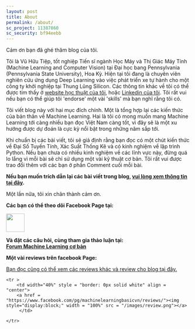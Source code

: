 ```yaml
---
layout: post
title: About
permalink: /about/
sc_project: 11387860
sc_security: bf94eebb
---
```


Cảm ơn bạn đã ghé thăm blog của tôi. 

Tôi là Vũ Hữu Tiệp, tốt nghiệp Tiến sĩ ngành Học Máy và Thị Giác Máy Tính (Machine Learning and Computer Vision) tại Đại học bang Pennsylvania (Pennsylvania State University), Hoa Kỳ. Hiện tại tôi đang là chuyên viên nghiên cứu ứng dụng Deep Learning vào việc phát triển xe tự hành cho một công ty khởi nghiệp tại Thung Lũng Silicon. Các thông tin khác về tôi có thể được tim thấy ở [website học thuật của tôi](http://www.personal.psu.edu/thv102/), hoặc [Linkedin của tôi](https://www.linkedin.com/in/tiephuuvu/). Tôi rất vui nếu bạn có thể giúp tôi 'endorse' một vài 'skills' mà bạn nghĩ rằng tôi có.

Tôi viết blog này với hai mục đích chính. Một là tổng hợp lại các kiến thức của bản thân về Machine Learning. Hai là tôi có mong muốn mang Machine Learning tới càng nhiều bạn đọc Việt Nam càng tốt, vì đây sẽ là một xu hướng được dự đoán là cực kỳ nổi bật trong những năm sắp tới.

Khi chuẩn bị các bài viết, tôi sẽ giả định rằng bạn đọc có một chút kiến thức về Đại Số Tuyến Tính, Xác Suất Thống Kê và có kinh nghiệm về lập trình Python. Nếu bạn chưa có nhiều kinh nghiệm về các lĩnh vực này, đừng quá lo lắng vì mỗi bài sẽ chỉ sử dụng một vài kỹ thuật cơ bản. Tôi rất vui được trao đổi thêm với các bạn ở phần Comment cuối mỗi bài.

**Nếu bạn muốn trích dẫn lại các bài viết trong blog, [vui lòng xem thông tin tại đây](/copyrights/).**

Một lần nữa, tôi xin chân thành cảm ơn.





<b>Các bạn có thể theo dõi Facebook Page tại:</b> <br>
<div class="share-page">
    <a href = "https://www.facebook.com/machinelearningbasicvn/" target="_blank" title="Follow us"><img src = "https://simplesharebuttons.com/images/somacro/facebook.png" width="50"></a>
</div>

<b>Và đặt các câu hỏi, cùng tham gia thảo luận tại:</b> <br>
[**Forum Machine Learning cơ bản**](https://www.facebook.com/groups/257768141347267/)

**Một vài reviews trên facebook Page:**

[Bạn đọc cũng có thể xem các reviews khác và review cho blog tại đây.](https://www.facebook.com/pg/machinelearningbasicvn/reviews/)

<div>
<table width = "100%" style = "border: 0px solid white">

    <tr >
        <td width="40%" style = "border: 0px solid white" align = "center">
        <a href = "https://www.facebook.com/pg/machinelearningbasicvn/reviews/"><img  style="display:block;" width = "100%" src = "/images/review.png"></a>
         </td>
        
    </tr>
</table>
</div>

<!-- Place this tag in your head or just before your close body tag. -->
<script async defer src="https://buttons.github.io/buttons.js"></script>
